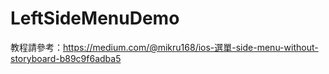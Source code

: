 # LeftSideMenuDemo
教程請參考：https://medium.com/@mikru168/ios-選單-side-menu-without-storyboard-b89c9f6adba5
